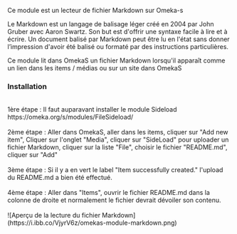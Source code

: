 Ce module est un lecteur de fichier Markdown sur Omeka-s <br />

Le Markdown est un langage de balisage léger créé en 2004 par John Gruber avec Aaron Swartz. Son but est d'offrir une syntaxe facile à lire et à écrire. Un document balisé par Markdown peut être lu en l'état sans donner l’impression d'avoir été balisé ou formaté par des instructions particulières. 

Ce module lit dans OmekaS un fichier Markdown lorsqu'il apparaît comme un lien dans les items / médias ou sur un site dans OmekaS

### Installation

<br />
1ère étape : Il faut auparavant installer le module Sideload https://omeka.org/s/modules/FileSideload/ <br /><br />
2ème étape : Aller dans OmekaS, aller dans les items, cliquer sur "Add new item", Cliquer sur l'onglet "Media", cliquer sur 
"SideLoad" pour uploader un fichier Markdown, cliquer sur la liste "File", choisir le fichier "README.md", cliquer sur "Add"
<br /><br />
3ème étape : Si il y a en vert le label "Item successfully created." l'upload du README.md a bien été effectué. 
<br /><br />
4ème étape : Aller dans "Items", ouvrir le fichier README.md dans la colonne de droite et normalement le fichier devrait dévoiler son contenu.
<br /><br />
![Aperçu de la lecture du fichier Markdown](https://i.ibb.co/VjyrV6z/omekas-module-markdown.png)
